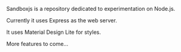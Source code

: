 Sandboxjs is a repository dedicated to experimentation on Node.js.

Currently it uses Express as the web server.

It uses Material Design Lite for styles.

More features to come...
